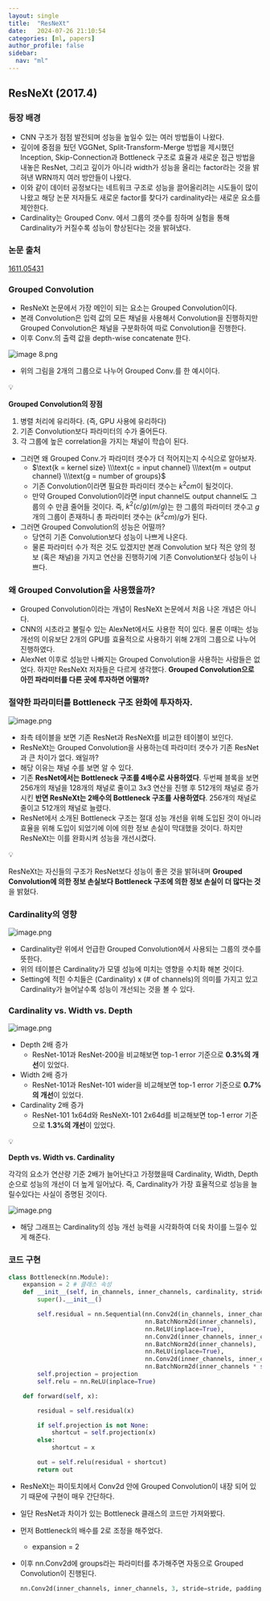 ```yaml
---
layout: single
title:  "ResNeXt"
date:   2024-07-26 21:10:54 
categories: [ml, papers]
author_profile: false
sidebar:
  nav: "ml"
---
```


## ResNeXt (2017.4)

### 등장 배경

- CNN 구조가 점점 발전되며 성능을 높일수 있는 여러 방법들이 나왔다.
- 깊이에 중점을 뒀던 VGGNet, Split-Transform-Merge 방법을 제시했던 Inception, Skip-Connection과 Bottleneck 구조로 효율과 새로운 접근 방법을 내놓은 ResNet, 그리고 깊이가 아니라 width가 성능을 올리는 factor라는 것을 밝혀낸 WRN까지 여러 방안들이 나왔다.
- 이와 같이 데이터 공정보다는 네트워크 구조로 성능을 끌어올리려는 시도들이 많이 나왔고 해당 논문 저자들도 새로운 factor를 찾다가 cardinality라는 새로운 요소를 제안한다.
- Cardinality는 Grouped Conv. 에서 그룹의 갯수를 칭하며 실험을 통해 Cardinality가 커질수록 성능이 향상된다는 것을 밝혀냈다.

### 논문 출처

[1611.05431](https://arxiv.org/pdf/1611.05431)

### Grouped Convolution

- ResNeXt 논문에서 가장 메인이 되는 요소는 Grouped Convolution이다.
- 본래 Convolution은 입력 값의 모든 채널을 사용해서 Convolution을 진행하지만 Grouped Convolution은 채널을 구분화하여 따로 Convolution을 진행한다.
- 이후 Conv.의 출력 값을 depth-wise concatenate 한다.

![image 8.png](/assets/images/papers/image%208.png)

- 위의 그림을 2개의 그룹으로 나누어 Grouped Conv.를 한 예시이다.

<aside>
💡

**Grouped Convolution의 장점**

1. 병렬 처리에 유리하다. (즉, GPU 사용에 유리하다)
2. 기존 Convolution보다 파라미터의 수가 줄어든다.
3. 각 그룹에 높은 correlation을 가지는 채널이 학습이 된다.
</aside>

- 그러면 왜 Grouped Conv.가 파라미터 갯수가 더 적어지는지 수식으로 알아보자.
    - $\text{k = kernel size} \\\text{c = input channel} \\\text{m = output channel} \\\text{g = number of groups}$
    - 기존 Convolution이라면 필요한 파라미터 갯수는 $k^2cm$이 될것이다.
    - 만약 Grouped Convolution이라면 input channel도 output channel도 그룹의 수 만큼 줄어들 것이다. 즉, $k^2(c/g)(m/g)$는 한 그룹의 파라미터 갯수고 $g$개의 그룹이 존재하니 총 파라미터 갯수는 $(k^2cm)/g$가 된다.
- 그러면 Grouped Convolution의 성능은 어떨까?
    - 당연히 기존 Convolution보다 성능이 나쁘게 나온다.
    - 물론 파라미터 수가 적은 것도 있겠지만 본래 Convolution 보다 적은 양의 정보 (혹은 채널)을 가지고 연산을 진행하기에 기존 Convolution보다 성능이 나쁘다.

### 왜 Grouped Convolution을 사용했을까?

- Grouped Convolution이라는 개념이 ResNeXt 논문에서 처음 나온 개념은 아니다.
- CNN의 시초라고 불릴수 있는 AlexNet에서도 사용한 적이 있다. 물론 이때는 성능 개선의 이유보단 2개의 GPU를 효율적으로 사용하기 위해 2개의 그룹으로 나누어 진행하였다.
- AlexNet 이후로 성능만 나빠지는 Grouped Convolution을 사용하는 사람들은 없었다. 하지만 ResNeXt 저자들은 다르게 생각했다. **Grouped Convolution으로 아낀 파라미터를 다른 곳에 투자하면 어떨까?**

### 절약한 파라미터를 Bottleneck 구조 완화에 투자하자.

![image.png](/assets/images/papers/image%201%203.png)

- 좌측 테이블을 보면 기존 ResNet과 ResNeXt를 비교한 테이블이 보인다.
- ResNeXt는 Grouped Convolution을 사용하는데 파라미터 갯수가 기존 ResNet과 큰 차이가 없다. 왜일까?
- 해당 이유는 채널 수를 보면 알 수 있다.
- 기존 **ResNet에서는 Bottleneck 구조를 4배수로 사용하였다**. 두번째 블록을 보면 256개의 채널을 128개의 채널로 줄이고 3x3 연산을 진행 후 512개의 채널로 증가시킨 **반면 ResNeXt는 2배수의 Bottleneck 구조를 사용하였다**. 256개의 채널로 줄이고 512개의 채널로 늘렸다.
- ResNet에서 소개된 Bottleneck 구조는 절대 성능 개선을 위해 도입된 것이 아니라 효율을 위해 도입이 되었기에 이에 의한 정보 손실이 막대했을 것이다. 하지만 ResNeXt는 이를 완화시켜 성능을 개선시켰다.

<aside>
💡

ResNeXt는 자신들의 구조가 ResNet보다 성능이 좋은 것을 밝혀내며 **Grouped Convolution에 의한 정보 손실보다 Bottleneck 구조에 의한 정보 손실이 더 많다는 것**을 밝혔다.

</aside>

### Cardinality의 영향

![image.png](/assets/images/papers/image%202%202.png)

- Cardinality란 위에서 언급한 Grouped Convolution에서 사용되는 그룹의 갯수를 뜻한다.
- 위의 테이블은 Cardinality가 모델 성능에 미치는 영향을 수치화 해본 것이다.
- Setting에 적힌 수치들은 (Cardinality) x (# of channels)의 의미를 가지고 있고 Cardinality가 늘어날수록 성능이 개선되는 것을 볼 수 있다.

### Cardinality vs. Width vs. Depth

![image.png](/assets/images/papers/image%203%202.png)

- Depth 2배 증가
    - ResNet-101과 ResNet-200을 비교해보면 top-1 error 기준으로 **0.3%의 개선**이 있었다.
- Width 2배 증가
    - ResNet-101과 ResNet-101 wider을 비교해보면 top-1 error 기준으로 **0.7%의 개선**이 있었다.
- Cardinality 2배 증가
    - ResNet-101 1x64d와 ResNeXt-101 2x64d를 비교해보면 top-1 error 기준으로 **1.3%의 개선**이 있었다.

<aside>
💡

**Depth vs. Width vs. Cardinality**

각각의 요소가 연산량 기준 2배가 늘어난다고 가정했을때 Cardinality, Width, Depth 순으로 성능의 개선이 더 높게 일어났다. 즉, Cardinality가 가장 효율적으로 성능을 늘릴수있다는 사실이 증명된 것이다.

</aside>

![image.png](/assets/images/papers/image%204%202.png)

- 해당 그래프는 Cardinality의 성능 개선 능력을 시각화하여 더욱 차이를 느낄수 있게 해준다.

### 코드 구현

```python
class Bottleneck(nn.Module):
    expansion = 2 # 클래스 속성
    def __init__(self, in_channels, inner_channels, cardinality, stride = 1, projection = None):
        super().__init__()

        self.residual = nn.Sequential(nn.Conv2d(in_channels, inner_channels, 1, bias=False),
                                      nn.BatchNorm2d(inner_channels),
                                      nn.ReLU(inplace=True),
                                      nn.Conv2d(inner_channels, inner_channels, 3, stride=stride, padding=1, groups = cardinality, bias=False),
                                      nn.BatchNorm2d(inner_channels),
                                      nn.ReLU(inplace=True),
                                      nn.Conv2d(inner_channels, inner_channels * self.expansion, 1, bias=False),
                                      nn.BatchNorm2d(inner_channels * self.expansion))
        self.projection = projection
        self.relu = nn.ReLU(inplace=True)

    def forward(self, x):

        residual = self.residual(x)

        if self.projection is not None:
            shortcut = self.projection(x)
        else:
            shortcut = x

        out = self.relu(residual + shortcut)
        return out
```

- ResNeXt는 파이토치에서 Conv2d 안에 Grouped Convolution이 내장 되어 있기 때문에 구현이 매우 간단하다.
- 일단 ResNet과 차이가 있는 Bottleneck 클래스의 코드만 가져와봤다.
- 먼저 Bottleneck의 배수를 2로 조정을 해주었다.
    - expansion = 2
- 이후 nn.Conv2d에 groups라는 파라미터를 추가해주면 자동으로 Grouped Convolution이 진행된다.
    
    ```python
    nn.Conv2d(inner_channels, inner_channels, 3, stride=stride, padding=1, groups = cardinality, bias=False),
    ```